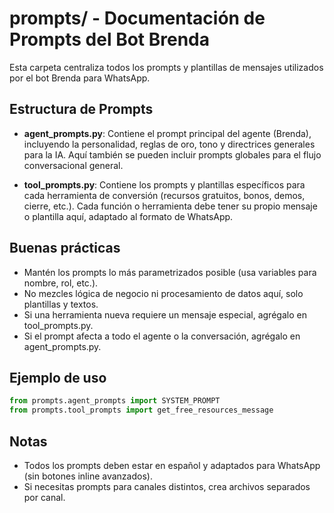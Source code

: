 # prompts/ - Documentación de Prompts del Bot Brenda

Esta carpeta centraliza todos los prompts y plantillas de mensajes utilizados por el bot Brenda para WhatsApp.

## Estructura de Prompts

- **agent_prompts.py**: Contiene el prompt principal del agente (Brenda), incluyendo la personalidad, reglas de oro, tono y directrices generales para la IA. Aquí también se pueden incluir prompts globales para el flujo conversacional general.

- **tool_prompts.py**: Contiene los prompts y plantillas específicos para cada herramienta de conversión (recursos gratuitos, bonos, demos, cierre, etc.). Cada función o herramienta debe tener su propio mensaje o plantilla aquí, adaptado al formato de WhatsApp.

## Buenas prácticas
- Mantén los prompts lo más parametrizados posible (usa variables para nombre, rol, etc.).
- No mezcles lógica de negocio ni procesamiento de datos aquí, solo plantillas y textos.
- Si una herramienta nueva requiere un mensaje especial, agrégalo en tool_prompts.py.
- Si el prompt afecta a todo el agente o la conversación, agrégalo en agent_prompts.py.

## Ejemplo de uso
```python
from prompts.agent_prompts import SYSTEM_PROMPT
from prompts.tool_prompts import get_free_resources_message
```

## Notas
- Todos los prompts deben estar en español y adaptados para WhatsApp (sin botones inline avanzados).
- Si necesitas prompts para canales distintos, crea archivos separados por canal. 